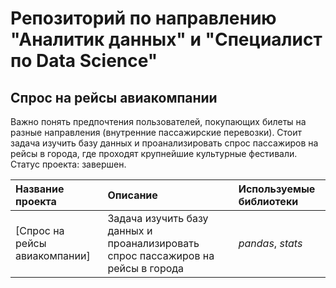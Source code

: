 # Репозиторий по направлению "Аналитик данных" и "Специалист по Data Science"

## Спрос на рейсы авиакомпании

Важно понять предпочтения пользователей, покупающих билеты на разные направления (внутренние пассажирские перевозки).
Стоит задача изучить базу данных и проанализировать спрос пассажиров на рейсы в города, где проходят крупнейшие культурные фестивали.
Статус проекта: завершен.

| Название проекта | Описание | Используемые библиотеки | 
| :---------------------- | :---------------------- | :---------------------- |
| [Спрос на рейсы авиакомпании] | Задача изучить базу данных и проанализировать спрос пассажиров на рейсы в города | *pandas*, *stats* |